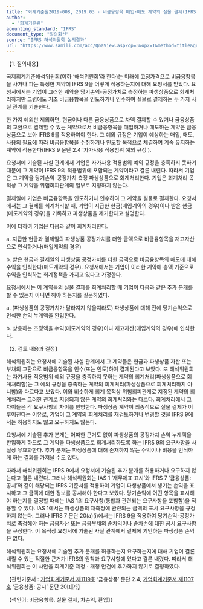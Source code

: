 ```yaml
---
title: "회계기준원2019-008, 2019.03 - 비금융항목 매입·매도 계약의 실물 결제(IFRS 9 ‘금융상품’)"
author:
  - "회계기준원"
acounting_standard: "IFRS"
document_type: "질의회신"
source: "IFRS 해석위원회 논의결과"
url: "https://www.samili.com/acc/QnaView.asp?op=3&op2=1&method=title&group=2123-15;1&orgcode=2&searchword=&page=6&code=%ED%9A%8C%EA%B3%84%EA%B8%B0%EC%A4%80%EC%9B%902019%2D008%3A20190331"
---
```

【1. 질의내용】

국제회계기준해석위원회(이하 ‘해석위원회’라 한다)는 미래에 고정가격으로 비금융항목을 사거나 파는 특정한 계약에 IFRS 9을 어떻게 적용하는지에 대해 요청서를 받았다. 요청서에서는 기업이 그러한 계약을 당기손익-공정가치로 측정하는 파생상품으로 회계처리하지만 그럼에도 기초 비금융항목을 인도하거나 인수하여 실물로 결제하는 두 가지 사실 관계를 기술한다.

한 가지 예외만 제외하면, 현금이나 다른 금융상품으로 차액 결제할 수 있거나 금융상품의 교환으로 결제할 수 있는 계약으로서 비금융항목을 매입하거나 매도하는 계약은 금융상품으로 보아 IFRS 9를 적용하여야 한다. 그 예외 규정은 기업이 예상하는 매입, 매도, 사용의 필요에 따라 비금융항목을 수취하거나 인도할 목적으로 체결하여 계속 유지하는 계약에 적용한다(IFRS 9 문단 2.4 ‘자가사용 적용범위 예외 규정’).

요청서에 기술된 사실 관계에서 기업은 자가사용 적용범위 예외 규정을 충족하지 못하기 때문에 그 계약이 IFRS 9의 적용범위에 포함되는 계약이라고 결론 내린다. 따라서 기업은 그 계약을 당기손익-공정가치 측정 파생상품으로 회계처리한다. 기업은 회계처리 목적상 그 계약을 위험회피관계의 일부로 지정하지 않는다.

결제일에 기업은 비금융항목을 인도하거나 인수하여 그 계약을 실물로 결제한다. 요청서에서는 그 결제를 회계처리할 때, 기업이 지급한 현금(매입계약의 경우)이나 받은 현금(매도계약의 경우)을 기록하고 파생상품을 제거한다고 설명한다.

이에 더하여 기업은 다음과 같이 회계처리한다.

a. 지급한 현금과 결제일의 파생상품 공정가치를 더한 금액으로 비금융항목을 재고자산으로 인식하거나(매입계약의 경우)

b. 받은 현금과 결제일의 파생상품 공정가치를 더한 금액으로 비금융항목의 매도에 대해 수익을 인식한다(매도계약의 경우). 요청서에서는 기업이 이러한 계약에 총액 기준으로 수익을 인식하는 회계정책을 가지고 있다고 가정한다.

요청서에서는 이 계약들의 실물 결제를 회계처리할 때 기업이 다음과 같은 추가 분개를 할 수 있는지 아니면 해야 하는지를 질문하였다.

a. (파생상품의 공정가치가 달라지지 않을지라도) 파생상품에 대해 전에 당기손익으로 인식한 손익 누계액을 환입한다.

b. 상응하는 조정액을 수익(매도계약의 경우)이나 재고자산(매입계약의 경우)에 인식한다.

  

【2. 검토 내용과 결정】

해석위원회는 요청서에 기술된 사실 관계에서 그 계약들은 현금과 파생상품 자산 또는 부채의 교환으로 비금융항목을 인수(또는 인도)하여 결제된다고 보았다. 또 해석위원회는 자가사용 적용범위 예외 규정을 충족하지 못하는 계약의 회계처리(파생상품으로 회계처리함)는 그 예외 규정을 충족하는 계약의 회계처리(파생상품으로 회계처리하지 아니함)와 다르다고 보았다. 이와 비슷하게 회계 목적상 위험회피관계로 지정된 계약의 회계처리는 그러한 관계로 지정되지 않은 계약의 회계처리와는 다르다. 회계처리에서 그 차이들은 각 요구사항의 차이를 반영한다. 파생상품 계약이 최종적으로 실물 결제가 이루어진다는 이유로, 기업이 그 계약의 회계처리를 재검토하거나 변경할 것을 IFRS 9에서는 허용하지도 않고 요구하지도 않는다.

요청서에 기술된 추가 분개는 어떠한 근거도 없이 파생상품의 공정가치 손익 누계액을 환입하게 하므로 그 계약을 파생상품으로 회계처리하도록 하는 IFRS 9의 요구사항을 사실상 무효화한다. 추가 분개는 파생상품에 대해 존재하지 않는 수익이나 비용을 인식하게 하는 결과를 가져올 수도 있다.

따라서 해석위원회는 IFRS 9에서 요청서에 기술된 추가 분개를 허용하거나 요구하지 않는다고 결론 내렸다. 그러나 해석위원회는 IAS 1 ‘재무제표 표시’와 IFRS 7 ‘금융상품: 공시’와 같이 해당되는 IFRS 기준서를 적용하여 기업이 파생상품에서 생기는 손익을 표시하고 그 금액에 대한 정보를 공시해야 한다고 보았다. 당기손익에 어떤 항목을 표시해야 하는지를 결정할 때에는 IAS 1의 요구사항(통합과 관련되는 요구사항을 포함함)을 적용할 수 있다. IAS 1에서는 파생상품의 재측정에 관련되는 금액의 표시 요구사항을 규정하지 않는다. 그러나 IFRS 7 문단 20(a)(i)에서는 IFRS 9을 적용하여 당기손익-공정가치로 측정해야 하는 금융자산 또는 금융부채의 순차익이나 순차손에 대한 공시 요구사항을 규정한다. 이 목적상 요청서에 기술된 사실 관계에서 결제에 기인하는 파생상품 손익은 없다.

해석위원회는 요청서에 기술된 추가 분개를 허용하는지 요구하는지에 대해 기업이 결론 내릴 수 있는 적절한 근거가 IFRS의 원칙과 요구사항에 있다고 결론 내렸다. 따라서 해석위원회는 이 사안을 회계기준 제정ㆍ개정 안건에 추가하지 않기로 결정하였다.

  

【관련기준서 : [기업회계기준서 제1119호](https://www.samili.com/acc/) ‘금융상품’ 문단 2.4, [기업회계기준서 제1107호](https://www.samili.com/acc/) ‘금융상품: 공시’ 문단 20⑴㈎】

【색인어: 비금융항목, 실물 결제, 차손익, 환입】}